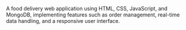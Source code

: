 A food delivery web application using HTML, CSS, JavaScript, and MongoDB, implementing features such as order management, real-time data handling, and a responsive user interface.
